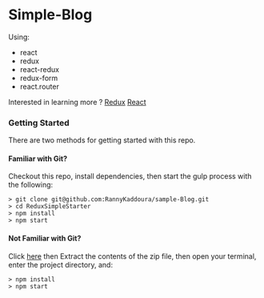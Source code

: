 # Simple-Blog
Using: 
 - react
 - redux 
 - react-redux
 - redux-form
 - react.router 

Interested in learning more ? [Redux](https://redux.js.org/) [React](https://reactjs.org/docs/getting-started.html)

### Getting Started

There are two methods for getting started with this repo.

#### Familiar with Git?
Checkout this repo, install dependencies, then start the gulp process with the following:

```
> git clone git@github.com:RannyKaddoura/sample-Blog.git
> cd ReduxSimpleStarter
> npm install
> npm start
```

#### Not Familiar with Git?
Click [here](https://github.com/RannyKaddoura/sample-Blog/archive/master.zip) then Extract the contents of the zip file, then open your terminal, enter the project directory, and:

```
> npm install
> npm start
```
